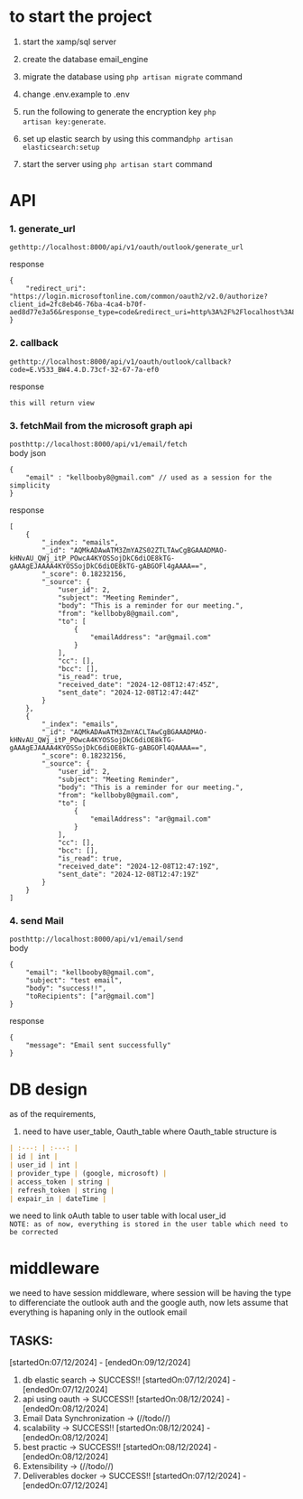# to start the project
 1. start the xamp/sql server
 2. create the database email_engine
 3. migrate the database using 
 <code>php artisan migrate</code> command
 
 4. change .env.example to .env
 5. run the following to generate the encryption key <code>php artisan key:generate</code>.
 6. set up elastic search by using this command<code>php artisan elasticsearch:setup</code>
 7. start the server using <code>php artisan start</code> command

# API
### 1. generate_url
<code>get</code><code>http://localhost:8000/api/v1/oauth/outlook/generate_url</code>

response
```
{
    "redirect_uri": "https://login.microsoftonline.com/common/oauth2/v2.0/authorize?client_id=2fc8eb46-76ba-4ca4-b70f-aed8d77e3a56&response_type=code&redirect_uri=http%3A%2F%2Flocalhost%3A8000%2Fapi%2Fv1%2Foauth%2Foutlook%2Fcallback&scope=openid+offline_access+profile+email+Mail.ReadWrite+Mail.Read+Mail.Send"
}
```
### 2. callback
<code>get</code><code>http://localhost:8000/api/v1/oauth/outlook/callback?code=E.V533_BW4.4.D.73cf-32-67-7a-ef0</code>

response
```
this will return view
```

### 3. fetchMail from the microsoft graph api
<code>post</code><code>http://localhost:8000/api/v1/email/fetch</code>
<br>
body json
```
{
    "email" : "kellbooby8@gmail.com" // used as a session for the simplicity
}
```

response
```
[
    {
        "_index": "emails",
        "_id": "AQMkADAwATM3ZmYAZS02ZTLTAwCgBGAAADMAO-kHNvAU_QWj_itP_POwcA4KYOSSojDkC6diOE8kTG-gAAAgEJAAAA4KYOSSojDkC6diOE8kTG-gABGOFl4gAAAA==",
        "_score": 0.18232156,
        "_source": {
            "user_id": 2,
            "subject": "Meeting Reminder",
            "body": "This is a reminder for our meeting.",
            "from": "kellboby8@gmail.com",
            "to": [
                {
                    "emailAddress": "ar@gmail.com"
                }
            ],
            "cc": [],
            "bcc": [],
            "is_read": true,
            "received_date": "2024-12-08T12:47:45Z",
            "sent_date": "2024-12-08T12:47:44Z"
        }
    },
    {
        "_index": "emails",
        "_id": "AQMkADAwATM3ZmYACLTAwCgBGAAADMAO-kHNvAU_QWj_itP_POwcA4KYOSSojDkC6diOE8kTG-gAAAgEJAAAA4KYOSSojDkC6diOE8kTG-gABGOFl4QAAAA==",
        "_score": 0.18232156,
        "_source": {
            "user_id": 2,
            "subject": "Meeting Reminder",
            "body": "This is a reminder for our meeting.",
            "from": "kellboby8@gmail.com",
            "to": [
                {
                    "emailAddress": "ar@gmail.com"
                }
            ],
            "cc": [],
            "bcc": [],
            "is_read": true,
            "received_date": "2024-12-08T12:47:19Z",
            "sent_date": "2024-12-08T12:47:19Z"
        }
    }
]
```
### 4. send Mail
<code>post</code><code>http://localhost:8000/api/v1/email/send</code>
<br>body<br>
```
{
    "email": "kellbooby8@gmail.com",
    "subject": "test email",
    "body": "success!!",
    "toRecipients": ["ar@gmail.com"]
}
```
response<br>
```
{
    "message": "Email sent successfully"
}
```

# DB design
 as of the requirements,
 1. need to have user_table, Oauth_table
 where Oauth_table structure is

  ```markdown
  | :---: | :---: |
  | id | int |
  | user_id | int |
  | provider_type | (google, microsoft) |
  | access_token | string |
  | refresh_token | string |
  | expair_in | dateTime |
  ```
  we need to link oAuth table to user table with local user_id<br>
  ```NOTE: as of now, everything is stored in the user table which need to  be corrected```

  # middleware
  we need to have session middleware, where session will be having the type to differenciate the outlook auth and the google auth, now lets assume that everything is hapaning only in the outlook email 

 ## TASKS: 
 [startedOn:07/12/2024] - [endedOn:09/12/2024]
 1. db elastic search -> SUCCESS!! [startedOn:07/12/2024] - [endedOn:07/12/2024]
 2. api using oauth -> SUCCESS!! [startedOn:08/12/2024] - [endedOn:08/12/2024]
 3. Email Data Synchronization -> (//todo//)
 4. scalability -> SUCCESS!! [startedOn:08/12/2024] - [endedOn:08/12/2024]
 5. best practic -> SUCCESS!! [startedOn:08/12/2024] - [endedOn:08/12/2024]
 6. Extensibility -> (//todo//)
 7. Deliverables docker -> SUCCESS!! [startedOn:07/12/2024] - [endedOn:07/12/2024]